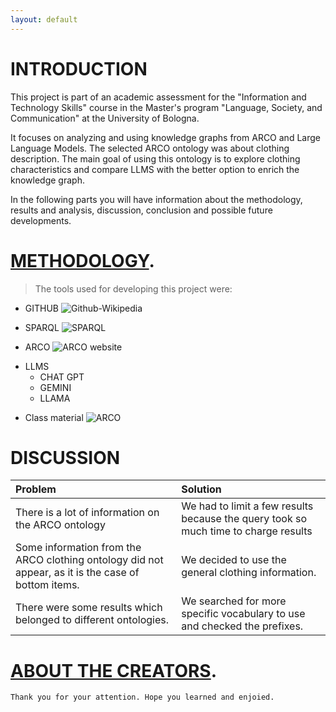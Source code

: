 ```yaml
---
layout: default
---
```

# INTRODUCTION

This project is part of an academic assessment for the "Information and Technology Skills" course in the Master's program "Language, Society, and Communication" at the University of Bologna.

It focuses on analyzing and using knowledge graphs from ARCO and Large Language Models. The selected ARCO ontology was about clothing description. The main goal of using this ontology is to explore clothing characteristics and compare LLMS with the better option to enrich the knowledge graph.

In the following parts you will have information about the methodology, results and analysis, discussion, conclusion and possible future developments.


# [METHODOLOGY](./another-page.html).

> The tools used for developing this project were: 
>
*  GITHUB
![Github-Wikipedia](https://upload.wikimedia.org/wikipedia/commons/thumb/c/c2/GitHub_Invertocat_Logo.svg/100px-GitHub_Invertocat_Logo.svg.png)

*  SPARQL
![SPARQL](https://clhwogtywa.cloudimg.io/www.census.de/wp-content/uploads/sparql-logo-scaled.jpg)

*  ARCO
![ARCO website](https://lh4.googleusercontent.com/proxy/GXb1GFVnL8_tns9GgJszJrHXPqCxHGanaC_pZZydq7fx6CCnWLq1Zb-g-TQ_xMohwYzuoYiRxJyIY8LXsYIR4a1d7oq6Z89XAihn0p_SN5Mr-GgwhZjPGA)

- LLMS
  - CHAT GPT
  - GEMINI
  - LLAMA
    
*  Class material
   ![ARCO](https://upload.wikimedia.org/wikipedia/commons/thumb/d/d0/Seal_of_the_University_of_Bologna.svg/1200px-Seal_of_the_University_of_Bologna.svg.png)
  

# DISCUSSION

| Problem        | Solution        | 
|:-------------|:------------------|
| There is a lot of information on the ARCO ontology| We had to limit a few results because the query took so much time to charge results| 
| Some information from the ARCO clothing ontology did not appear, as it is the case of bottom items. | We decided to use the general clothing information. | 
| There were some results which belonged to different ontologies.    | We searched for more specific vocabulary to use and checked the prefixes.     | 

# [ABOUT THE CREATORS](./another-page3.html).
```
Thank you for your attention. Hope you learned and enjoied.
```

